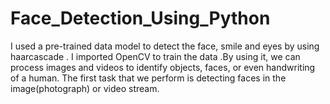 # Face_Detection_Using_Python 
I used a pre-trained data model to detect the face, smile and eyes by using haarcascade .
I imported OpenCV to train the data .By using it, we can process images and videos to identify objects, faces, or even handwriting of a human.
The first task that we perform is detecting faces in the image(photograph) or video stream.

